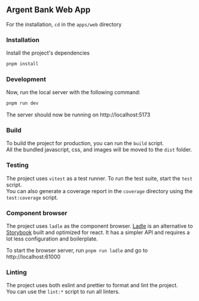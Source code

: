 ## Argent Bank Web App

For the installation, `cd` in the `apps/web` directory

### Installation
Install the project's dependencies
```bash
pnpm install
```

### Development
Now, run the local server with the following command:
```bash
pnpm run dev
```
The server should now be running on http://localhost:5173

### Build
To build the project for production, you can run the `build` script.  
All the bundled javascript, css, and images will be moved to the `dist` folder.

### Testing
The project uses `vitest` as a test runner. To run the test suite, start the `test` script.  
You can also generate a coverage report in the `coverage` directory using the `test:coverage` script.

### Component browser
The project uses `ladle` as the component browser. [Ladle](https://ladle.dev) is an alternative to [Storybook](https://storybook.js.org)
built and optimized for react. It has a simpler API and requires a lot less configuration and boilerplate.  

To start the browser server, run `pnpm run ladle` and go to http://localhost:61000

### Linting
The project uses both eslint and prettier to format and lint the project.  
You can use the `lint:*` script to run all linters.
